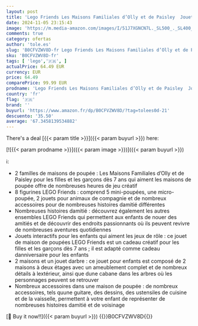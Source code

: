 ```yaml
---
layout: post
title: 'Lego Friends Les Maisons Familiales d’Olly et de Paisley  Jouet de Poupée avec Figurines et Accessoires  avec Maison de Poupée à 2 Étages et Cabane  Cadeau pour Filles et Garçons Dès 7 Ans 42620'
date: 2024-11-05 23:15:43
image: 'https://m.media-amazon.com/images/I/51J7XGNCN7L._SL500_._SL400_.jpg'
comments: true
category: ofertas
author: 'tole.es'
slug: 'B0CFVZWV8D-fr Lego Friends Les Maisons Familiales d’Olly et de Paisley...'
sku: 'B0CFVZWV8D-fr'
tags: [ 'lego','🇫🇷', ]
actualPrice: 64.49 EUR
currency: EUR
price: 64.49
comparePrice: 99.99 EUR
prodname: 'Lego Friends Les Maisons Familiales d’Olly et de Paisley  Jouet de Poupée avec Figurines et Accessoires  avec Maison de Poupée à 2 Étages et Cabane  Cadeau pour Filles et Garçons Dès 7 Ans 42620'
country: 'fr'
flag: '🇫🇷'
brand: ''
buyurl: 'https://www.amazon.fr/dp/B0CFVZWV8D/?tag=tolees0d-21'
descuento: '35.50'
average: '67.3458139534882'
---
```


There's a deal [{{< param title >}}]({{< param buyurl >}})  here:

[![{{< param prodname >}}]({{< param image >}})]({{< param buyurl >}})

ℹ️:

- 2 familles de maisons de poupée : Les Maisons Familiales d’Olly et de Paisley pour les filles et les garçons dès 7 ans qui aiment les maisons de poupée offre de nombreuses heures de jeu créatif
- 8 figurines LEGO Friends : comprend 5 mini-poupées, une micro-poupée, 2 jouets pour animaux de compagnie et de nombreux accessoires pour de nombreuses histoires damitié différentes
- Nombreuses histoires damitié : découvrez également les autres ensembles LEGO Friends qui permettent aux enfants de nouer des amitiés et de découvrir des endroits passionnants où ils peuvent revivre de nombreuses aventures quotidiennes
- Jouets interactifs pour les enfants qui aiment les jeux de rôle : ce jouet de maison de poupées LEGO Friends est un cadeau créatif pour les filles et les garçons dès 7 ans ; il est adapté comme cadeau danniversaire pour les enfants
- 2 maisons et un jouet darbre : ce jouet pour enfants est composé de 2 maisons à deux étages avec un ameublement complet et de nombreux détails à lextérieur, ainsi que dune cabane dans les arbres où les personnages peuvent se retrouver
- Nombreux accessoires dans une maison de poupée : de nombreux accessoires, tels quune guitare, des dessins, des ustensiles de cuisine et de la vaisselle, permettent à votre enfant de représenter de nombreuses histoires damitié et de voisinage

[🛒 Buy it now!!]({{< param buyurl >}})
{{<world>}}B0CFVZWV8D{{</world>}}
